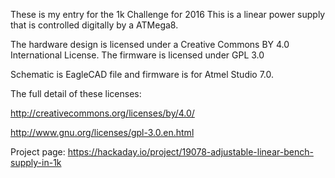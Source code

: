 These is my entry for the 1k Challenge for 2016
This is a linear power supply that is controlled digitally by a ATMega8.

The hardware design is licensed under a Creative Commons BY 4.0 International License.
The firmware is licensed under GPL 3.0

Schematic is EagleCAD file and firmware is for Atmel Studio 7.0.

The full detail of these licenses:

http://creativecommons.org/licenses/by/4.0/

http://www.gnu.org/licenses/gpl-3.0.en.html

Project page:
https://hackaday.io/project/19078-adjustable-linear-bench-supply-in-1k
